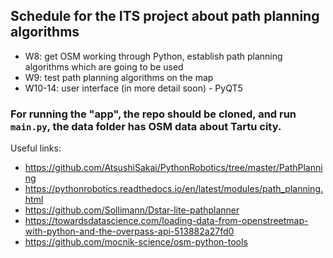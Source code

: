 ## Schedule for the ITS project about path planning algorithms 

* W8: get OSM working through Python, establish path planning algorithms which are going to be used 
* W9: test path planning algorithms on the map 
* W10-14: user interface (in more detail soon) - PyQT5

### For running the "app", the repo should be cloned, and run `main.py`, the data folder has OSM data about Tartu city.

Useful links: 
* https://github.com/AtsushiSakai/PythonRobotics/tree/master/PathPlanning
* https://pythonrobotics.readthedocs.io/en/latest/modules/path_planning.html
* https://github.com/Sollimann/Dstar-lite-pathplanner
* https://towardsdatascience.com/loading-data-from-openstreetmap-with-python-and-the-overpass-api-513882a27fd0
* https://github.com/mocnik-science/osm-python-tools
